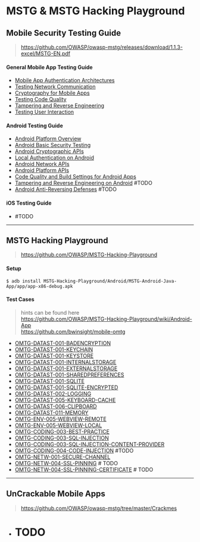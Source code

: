 # MSTG & MSTG Hacking Playground

## Mobile Security Testing Guide

> https://github.com/OWASP/owasp-mstg/releases/download/1.1.3-excel/MSTG-EN.pdf

#### General Mobile App Testing Guide

- [Mobile App Authentication Architectures](./MSTG/README-MSTG-MAAA.md)
- [Testing Network Communication](./MSTG/README-MSTG-TNC.md)
- [Cryptography for Mobile Apps](./MSTG/README-MSTG-CMA.md)
- [Testing Code Quality](./MSTG/README-MSTG-TCQ.md)
- [Tampering and Reverse Engineering](./MSTG/README-MSTG-TRE.md)
- [Testing User Interaction](./MSTG/README-MSTG-TUI.md)

#### Android Testing Guide

- [Android Platform Overview](./MSTG/README-MSTG-APO.md)
- [Android Basic Security Testing](./MSTG/README-MSTG-ABST.md)
- [Android Cryptographic APIs](./MSTG/README-MSTG-ACA.md)
- [Local Authentication on Android](./MSTG/README-MSTG-LAA.md)
- [Android Network APIs](./MSTG/README-MSTG-ANA.md)
- [Android Platform APIs](./MSTG/README-MSTG-APA.md)
- [Code Quality and Build Settings for Android Apps](./MSTG/README-MSTG-CQBSAA.md)
- [Tampering and Reverse Engineering on Android](./MSTG/README-MSTG-TREA.md) #TODO
- [Android Anti-Reversing Defenses](./MSTG/README-MSTG-AARD.md) #TODO

#### iOS Testing Guide

- #TODO

----------

## MSTG Hacking Playground

> https://github.com/OWASP/MSTG-Hacking-Playground

#### Setup

`$ adb install MSTG-Hacking-Playground/Android/MSTG-Android-Java-App/app/app-x86-debug.apk`

#### Test Cases

> hints can be found here  
> https://github.com/OWASP/MSTG-Hacking-Playground/wiki/Android-App  
> https://github.com/bwinsight/mobile-omtg

- [OMTG-DATAST-001-BADENCRYPTION](./OMTG/README-OMTG-DATAST-001-BADENCRYPTION.md)
- [OMTG-DATAST-001-KEYCHAIN](./OMTG/README-OMTG-DATAST-001-KEYCHAIN.md)
- [OMTG-DATAST-001-KEYSTORE](./OMTG/README-OMTG-DATAST-001-KEYSTORE.md)
- [OMTG-DATAST-001-INTERNALSTORAGE](./OMTG/README-OMTG-DATAST-001-INTERNALSTORAGE.md)
- [OMTG-DATAST-001-EXTERNALSTORAGE](./OMTG/README-OMTG-DATAST-001-EXTERNALSTORAGE.md)
- [OMTG-DATAST-001-SHAREDPREFERENCES](./OMTG/README-OMTG-DATAST-001-SHAREDPREFERENCES.md)
- [OMTG-DATAST-001-SQLITE](./OMTG/README-OMTG-DATAST-001-SQLITE.md)
- [OMTG-DATAST-001-SQLITE-ENCRYPTED](./OMTG/README-OMTG-DATAST-001-SQLITE-ENCRYPTED.md)
- [OMTG-DATAST-002-LOGGING](./OMTG/README-OMTG-DATAST-002-LOGGING.md)
- [OMTG-DATAST-005-KEYBOARD-CACHE](./OMTG/README-OMTG-DATAST-005-KEYBOARD-CACHE.md)
- [OMTG-DATAST-006-CLIPBOARD](./OMTG/README-OMTG-DATAST-006-CLIPBOARD.md)
- [OMTG-DATAST-011-MEMORY](./OMTG/README-OMTG-DATAST-011-MEMORY.md)
- [OMTG-ENV-005-WEBVIEW-REMOTE](./OMTG/README-OMTG-ENV-005-WEBVIEW-REMOTE.md)
- [OMTG-ENV-005-WEBVIEW-LOCAL](./OMTG/README-OMTG-ENV-005-WEBVIEW-LOCAL.md)
- [OMTG-CODING-003-BEST-PRACTICE](./OMTG/README-OMTG-CODING-003-BEST-PRACTICE.md)
- [OMTG-CODING-003-SQL-INJECTION](./OMTG/README-OMTG-CODING-003-SQL-INJECTION.md)
- [OMTG-CODING-003-SQL-INJECTION-CONTENT-PROVIDER](./OMTG/README-OMTG-CODING-003-SQL-INJECTION-CONTENT-PROVIDER.md)
- [OMTG-CODING-004-CODE-INJECTION](./OMTG/README-OMTG-CODING-004-CODE-INJECTION.md) #TODO
- [OMTG-NETW-001-SECURE-CHANNEL](./OMTG/README-OMTG-NETW-001-SECURE-CHANNEL.md)
- [OMTG-NETW-004-SSL-PINNING](./OMTG/README-OMTG-NETW-004-SSL-PINNING.md) # TODO
- [OMTG-NETW-004-SSL-PINNING-CERTIFICATE](./OMTG/README-OMTG-NETW-004-SSL-PINNING-CERTIFICATE.md) # TODO

----------

## UnCrackable Mobile Apps

> https://github.com/OWASP/owasp-mstg/tree/master/Crackmes

- # TODO
